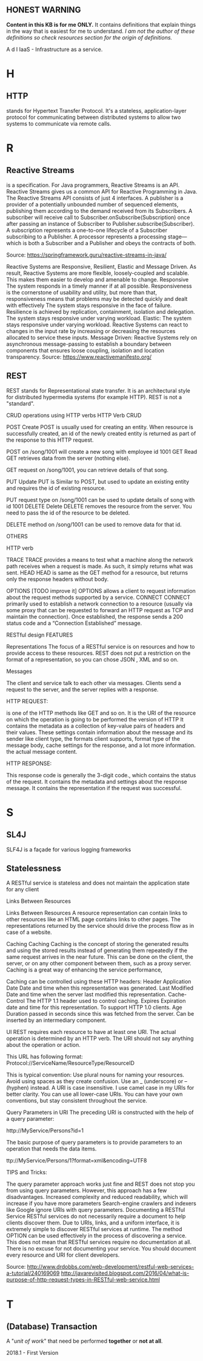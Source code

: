 ## **HONEST WARNING**
**Content in this KB is for me ONLY.**
It contains definitions that explain things in the way that is easiest for me to understand.
_I am not the author of these definitions so check resources section for the origin of definitions._ 


A
d
I
IaaS - Infrastructure as a service.

# H
## HTTP 
stands for Hypertext Transfer Protocol. It's a stateless, application-layer protocol for communicating between distributed systems to allow two systems to communicate via remote calls.


# R
## Reactive Streams 
is a specification. For Java programmers, Reactive Streams is an API. Reactive Streams gives us a common API for Reactive Programming in Java.
The Reactive Streams API consists of just 4 interfaces.
A publisher is a provider of a potentially unbounded number of sequenced elements, publishing them according to the demand received from its Subscribers.
 A subscriber will receive call to Subscriber.onSubscribe(Subscription) once after passing an instance of Subscriber to Publisher.subscribe(Subscriber).
A subscription represents a one-to-one lifecycle of a Subscriber subscribing to a Publisher.
A processor represents a processing stage—which is both a Subscriber and a Publisher and obeys the contracts of both.

Source: https://springframework.guru/reactive-streams-in-java/

Reactive Systems
are Responsive, Resilient, Elastic and Message Driven. As result, Reactive Systems are more flexible, loosely-coupled and scalable. This makes them easier to develop and amenable to change. 
Responsive The system responds in a timely manner if at all possible. Responsiveness is the cornerstone of usability and utility, but more than that, responsiveness means that problems may be detected quickly and dealt with effectively  The system stays responsive in the face of failure. 
Resilience is achieved by replication, containment, isolation and delegation. The system stays responsive under varying workload.
Elastic: The system stays responsive under varying workload.  Reactive Systems can react to changes in the input rate by increasing or decreasing the resources allocated to service these inputs. 
Message Driven: Reactive Systems rely on asynchronous message-passing to establish a boundary between components that ensures loose coupling, isolation and location transparency.
Source: https://www.reactivemanifesto.org/

## REST
REST stands for Representational state transfer. It is an  architectural style for distributed hypermedia systems (for example HTTP). REST is not a "standard". 



CRUD operations using HTTP verbs
HTTP Verb
CRUD


POST
Create
POST is usually used for creating an entity.
When resource is successfully created, an id of the newly created entity is returned as part of the response to this HTTP request.

POST on /song/1001 will create a new song with employee id 1001
GET
Read
GET retrieves data from the server (nothing else).

GET request on /song/1001, you can retrieve details of that song.


PUT
Update
PUT is Similar to POST, but used to update an existing entity and requires the id of existing resource.

PUT request type on /song/1001 can be used to update details of song with id 1001
DELETE
Delete
DELETE removes the resource from the server. You need to pass the id of the resource to be deleted.

DELETE method on /song/1001 can be used to remove data for that id.


OTHERS

HTTP verb


TRACE
TRACE provides a means to test what a machine along the network path receives when a request is made. As such, it simply returns what was sent.
HEAD
HEAD is same as the GET method for a resource, but returns only the response headers without body.


OPTIONS
[TODO improve it]
OPTIONS allows a client to request information about the request methods supported by a service.
CONNECT
CONNECT primarily used to establish a network connection to a resource (usually via some proxy that can be requested to forward an HTTP request as TCP and maintain the connection). Once established, the response sends a 200 status code and a “Connection Established” message.




 RESTful design FEATURES 
 

Representations
The focus of a RESTful service is on resources and how to provide access to these resources. 
REST does not put a restriction on the format of a representation, so you can chose JSON , XML and so on.


Messages


The client and service talk to each other via messages. Clients send a request to the server, and the server replies with a response.

HTTP REQUEST:


<VERB>
is one of the HTTP methods like GET and so on.
<URI>
It is the URI of the resource on which the operation is going to be performed
<HTTP Version>
the version of HTTP
<Request Header> 
It contains the metadata as a collection of key-value pairs of headers and their values. These settings contain information about the message and its sender like client type, the formats client supports, format type of the message body, cache settings for the response, and a lot more information.
<Request Body>
the actual message content. 


HTTP RESPONSE:



<response code>
This response code is generally the 3-digit code., which contains the status of the request. 
<Response Header> 
It contains the metadata and settings about the response message.
<Response Body> 
It contains the representation if the request was successful.

# S
## SL4J
SLF4J is a façade for various logging frameworks

## Statelessness



A RESTful service is stateless and does not maintain the application state for any client



Links Between Resources


Links Between Resources
A resource representation can contain links to other resources like an HTML page contains links to other pages. The representations returned by the service should drive the process flow as in case of a website.


Caching
Caching
Caching is the concept of storing the generated results and using the stored results instead of generating them repeatedly if the same request arrives in the near future. This can be done on the client, the server, or on any other component between them, such as a proxy server. Caching is a great way of enhancing the service performance, 

Caching can be controlled using these HTTP headers:
Header
Application
Date
Date and time when this representation was generated.
Last Modified
Date and time when the server last modified this representation.
Cache-Control
The HTTP 1.1 header used to control caching.
Expires
Expiration date and time for this representation. To support HTTP 1.0 clients.
Age
Duration passed in seconds since this was fetched from the server. Can be inserted by an intermediary component.


UI
REST requires each resource to have at least one URI. 
The actual operation is determined by an HTTP verb. The URI should not say anything about the operation or action.

This URL has following format: Protocol://ServiceName/ResourceType/ResourceID

This is typical convention:
Use plural nouns for naming your resources.
Avoid using spaces as they create confusion. Use an _ (underscore) or – (hyphen) instead.
A URI is case insensitive. I use camel case in my URIs for better clarity. You can use all lower-case URIs.
You can have your own conventions, but stay consistent throughout the service. 


Query Parameters in URI
The preceding URI is constructed with the help of a query parameter:

http://MyService/Persons?id=1


The basic purpose of query parameters is to provide parameters to an operation that needs the data items.

ttp://MyService/Persons/1?format=xml&encoding=UTF8

TIPS and Tricks:


The query parameter approach works just fine and REST does not stop you from using query parameters. However, this approach has a few disadvantages.
Increased complexity and reduced readability, which will increase if you have more parameters
Search-engine crawlers and indexers like Google ignore URIs with query parameters. 
Documenting a RESTful Service RESTful services do not necessarily require a document to help clients discover them. Due to URIs, links, and a uniform interface, it is extremely simple to discover RESTful services at runtime. The method OPTION can be used effectively in the process of discovering a service. This does not mean that RESTful services require no documentation at all. There is no excuse for not documenting your service. You should document every resource and URI for client developers. 


Source:
http://www.drdobbs.com/web-development/restful-web-services-a-tutorial/240169069
http://javarevisited.blogspot.com/2016/04/what-is-purpose-of-http-request-types-in-RESTful-web-service.html

# T
## (Database) Transaction 
A "_unit of work_" that need be performed **together** or **not at all**. 



2018.1 - First Version
